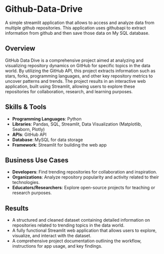 # Github-Data-Drive
A simple streamlit application that allows to access and analyze data from multiple github repositories.  This application uses githubapi  to extract information from github and then save those data on My SQL database. 

## Overview
GitHub Data Dive is a comprehensive project aimed at analyzing and visualizing repository dynamics on GitHub for specific topics in the data world. By utilizing the GitHub API, this project extracts information such as stars, forks, programming languages, and other key repository metrics to uncover patterns and trends. The project results in an interactive web application, built using Streamlit, allowing users to explore these repositories for collaboration, research, and learning purposes.

## Skills & Tools
- **Programming Languages**: Python
- **Libraries**: Pandas, SQL, Streamlit, Data Visualization (Matplotlib, Seaborn, Plotly)
- **APIs**: GitHub API
- **Database**: MySQL for data storage
- **Framework**: Streamlit for building the web app

## Business Use Cases
- **Developers**: Find trending repositories for collaboration and inspiration.
- **Organizations**: Analyze repository popularity and activity related to their technologies.
- **Educators/Researchers**: Explore open-source projects for teaching or research purposes.

## Results
- A structured and cleaned dataset containing detailed information on repositories related to trending topics in the data world.
- A fully functional Streamlit web application that allows users to explore, visualize, and interact with the dataset.
- A comprehensive project documentation outlining the workflow, instructions for app usage, and key findings.

